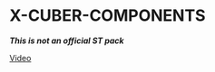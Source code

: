 # X-CUBER-COMPONENTS

***This is not an official ST pack***

[Video](https://www.youtube.com/watch?v=eyxtEf7uuOw)
